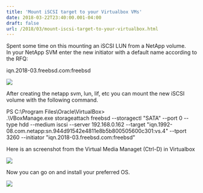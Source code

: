 ```yaml
---
title: 'Mount iSCSI target to your Virtualbox VMs'
date: 2018-03-22T23:40:00.001-04:00
draft: false
url: /2018/03/mount-iscsi-target-to-your-virtualbox.html
---
```


Spent some time on this mounting an iSCSI LUN from a NetApp volume.  
In your NetApp SVM enter the new initiator with a default name according to the RFQ:  
  
iqn.2018-03.freebsd.com:freebsd  
  
  

[![](https://1.bp.blogspot.com/-V8dCitEozT4/WrR39arnbeI/AAAAAAAAPiE/uCDFBTe2IuQfvqicjkp5onmCDIQkomymACLcBGAs/s400/2018-03-22%2B23_41_19-Connected%2Bto%2BW2k12%2Bvia%2BRDP.png)](https://1.bp.blogspot.com/-V8dCitEozT4/WrR39arnbeI/AAAAAAAAPiE/uCDFBTe2IuQfvqicjkp5onmCDIQkomymACLcBGAs/s1600/2018-03-22%2B23_41_19-Connected%2Bto%2BW2k12%2Bvia%2BRDP.png)

  
  
After creating the netapp svm, lun, lif, etc you can mount the new iSCSI volume with the following command.  
  
PS C:\\Program Files\\Oracle\\VirtualBox>   
.\\VBoxManage.exe storageattach freebsd --storagectl "SATA" --port 0 --type hdd --medium iscsi --server 192.168.0.162 --target "iqn.1992-08.com.netapp:sn.944d91542e4811e8b5b800505600c301:vs.4" --tport 3260 --initiator "iqn.2018-03.freebsd.com:freebsd"  
  
Here is an screenshot from the Virtual Media Managet (Ctrl-D) in Virtualbox  

  

  

[![](https://1.bp.blogspot.com/-QdPdTZ0jFu0/WrR2SeB6MYI/AAAAAAAAPh0/_F7uLyc21PEUNSn72ymnwPMOco6kM0Z1QCLcBGAs/s400/2018-03-22%2B23_35_02-Connected%2Bto%2BW2k12%2Bvia%2BRDP.png)](https://1.bp.blogspot.com/-QdPdTZ0jFu0/WrR2SeB6MYI/AAAAAAAAPh0/_F7uLyc21PEUNSn72ymnwPMOco6kM0Z1QCLcBGAs/s1600/2018-03-22%2B23_35_02-Connected%2Bto%2BW2k12%2Bvia%2BRDP.png)

  
Now you can go on and install your preferred OS.  
  

[![](https://2.bp.blogspot.com/-cdG_e78TE9s/WrR3FbexIgI/AAAAAAAAPh8/A4fJkygXc8wn9TrTSXikxgPnqYSxWVUsgCLcBGAs/s400/2018-03-22%2B23_38_29-Connected%2Bto%2BW2k12%2Bvia%2BRDP.png)](https://2.bp.blogspot.com/-cdG_e78TE9s/WrR3FbexIgI/AAAAAAAAPh8/A4fJkygXc8wn9TrTSXikxgPnqYSxWVUsgCLcBGAs/s1600/2018-03-22%2B23_38_29-Connected%2Bto%2BW2k12%2Bvia%2BRDP.png)